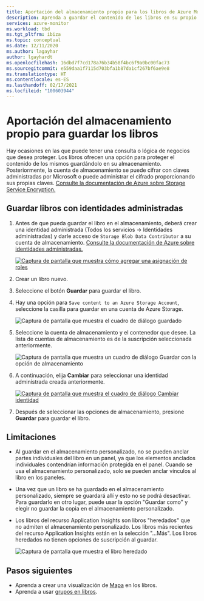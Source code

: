 ```yaml
---
title: Aportación del almacenamiento propio para los libros de Azure Monitor
description: Aprenda a guardar el contenido de los libros en su propio almacenamiento para protegerlos.
services: azure-monitor
ms.workload: tbd
ms.tgt_pltfrm: ibiza
ms.topic: conceptual
ms.date: 12/11/2020
ms.author: lagayhar
author: lgayhardt
ms.openlocfilehash: 16dbd7f7cd178a76b34b58f4bc6f9a0bc00fac73
ms.sourcegitcommit: e559daa1f7115d703bfa1b87da1cf267bf6ae9e8
ms.translationtype: HT
ms.contentlocale: es-ES
ms.lasthandoff: 02/17/2021
ms.locfileid: "100603944"
---
```

# <a name="bring-your-own-storage-to-save-workbooks"></a>Aportación del almacenamiento propio para guardar los libros

Hay ocasiones en las que puede tener una consulta o lógica de negocios que desea proteger. Los libros ofrecen una opción para proteger el contenido de los mismos guardándolo en su almacenamiento. Posteriormente, la cuenta de almacenamiento se puede cifrar con claves administradas por Microsoft o puede administrar el cifrado proporcionando sus propias claves. [Consulte la documentación de Azure sobre Storage Service Encryption.](../../storage/common/storage-service-encryption.md)

## <a name="saving-workbook-with-managed-identities"></a>Guardar libros con identidades administradas

1. Antes de que pueda guardar el libro en el almacenamiento, deberá crear una identidad administrada (Todos los servicios -> Identidades administradas) y darle acceso de `Storage Blob Data Contributor` a su cuenta de almacenamiento. [Consulte la documentación de Azure sobre identidades administradas.](../../active-directory/managed-identities-azure-resources/how-to-manage-ua-identity-portal.md)

    [![Captura de pantalla que muestra cómo agregar una asignación de roles](./media/workbooks-bring-your-own-storage/add-identity-role-assignment.png)](./media/workbooks-bring-your-own-storage/add-identity-role-assignment.png#lightbox)

2. Crear un libro nuevo.
3. Seleccione el botón **Guardar** para guardar el libro.
4. Hay una opción para `Save content to an Azure Storage Account`, seleccione la casilla para guardar en una cuenta de Azure Storage.

    ![Captura de pantalla que muestra el cuadro de diálogo guardado](./media/workbooks-bring-your-own-storage/saved-dialog-default.png)

5. Seleccione la cuenta de almacenamiento y el contenedor que desee. La lista de cuentas de almacenamiento es de la suscripción seleccionada anteriormente.

    ![Captura de pantalla que muestra un cuadro de diálogo Guardar con la opción de almacenamiento](./media/workbooks-bring-your-own-storage/save-dialog-with-storage.png)

6. A continuación, elija **Cambiar** para seleccionar una identidad administrada creada anteriormente.

    [![Captura de pantalla que muestra el cuadro de diálogo Cambiar identidad](./media/workbooks-bring-your-own-storage/change-managed-identity.png)](./media/workbooks-bring-your-own-storage/change-managed-identity.png#lightbox)

7. Después de seleccionar las opciones de almacenamiento, presione **Guardar** para guardar el libro.

## <a name="limitations"></a>Limitaciones

- Al guardar en el almacenamiento personalizado, no se pueden anclar partes individuales del libro en un panel, ya que los elementos anclados individuales contendrían información protegida en el panel. Cuando se usa el almacenamiento personalizado, solo se pueden anclar vínculos al libro en los paneles.
- Una vez que un libro se ha guardado en el almacenamiento personalizado, siempre se guardará allí y esto no se podrá desactivar. Para guardarlo en otro lugar, puede usar la opción "Guardar como" y elegir no guardar la copia en el almacenamiento personalizado.
- Los libros del recurso Application Insights son libros "heredados" que no admiten el almacenamiento personalizado. Los libros más recientes del recurso Application Insights están en la selección "...Más". Los libros heredados no tienen opciones de suscripción al guardar.

   ![Captura de pantalla que muestra el libro heredado](./media/workbooks-bring-your-own-storage/legacy-workbooks.png)

## <a name="next-steps"></a>Pasos siguientes

- Aprenda a crear una visualización de [Mapa](workbooks-map-visualizations.md) en los libros.
- Aprenda a usar [grupos en libros](../visualize/workbooks-groups.md).
